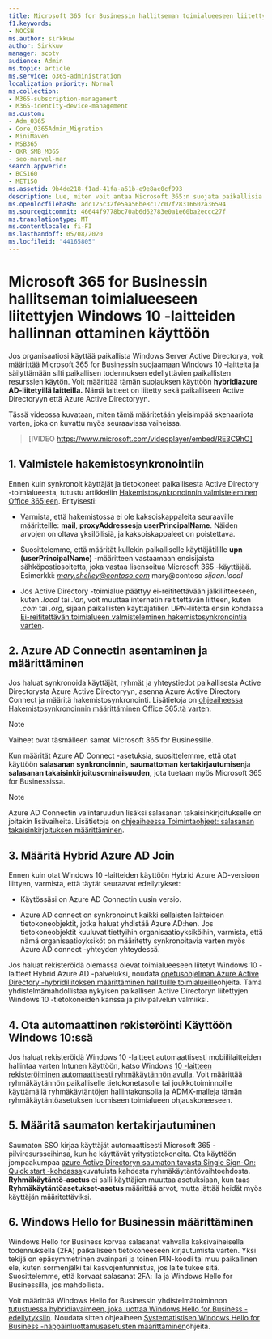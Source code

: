 ```yaml
---
title: Microsoft 365 for Businessin hallitseman toimialueeseen liitettyjen Windows 10 -laitteiden hallinnan ottaminen käyttöön
f1.keywords:
- NOCSH
ms.author: sirkkuw
author: Sirkkuw
manager: scotv
audience: Admin
ms.topic: article
ms.service: o365-administration
localization_priority: Normal
ms.collection:
- M365-subscription-management
- M365-identity-device-management
ms.custom:
- Adm_O365
- Core_O365Admin_Migration
- MiniMaven
- MSB365
- OKR_SMB_M365
- seo-marvel-mar
search.appverid:
- BCS160
- MET150
ms.assetid: 9b4de218-f1ad-41fa-a61b-e9e8ac0cf993
description: Lue, miten voit antaa Microsoft 365:n suojata paikallisia Active-Directoryyn liitettyjä Windows 10 -laitteita muutamassa vaiheessa.
ms.openlocfilehash: adc125c32fe5aa56be8c17c07f28316602a36594
ms.sourcegitcommit: 46644f9778bc70ab6d62783e0a1e60ba2eccc27f
ms.translationtype: MT
ms.contentlocale: fi-FI
ms.lasthandoff: 05/08/2020
ms.locfileid: "44165805"
---
```

# <a name="enable-domain-joined-windows-10-devices-to-be-managed-by-microsoft-365-for-business"></a>Microsoft 365 for Businessin hallitseman toimialueeseen liitettyjen Windows 10 -laitteiden hallinnan ottaminen käyttöön

Jos organisaatiosi käyttää paikallista Windows Server Active Directorya, voit määrittää Microsoft 365 for Businessin suojaamaan Windows 10 -laitteita ja säilyttämään silti paikallisen todennuksen edellyttävien paikallisten resurssien käytön.
Voit määrittää tämän suojauksen käyttöön **hybridiazure AD-liitetyillä laitteilla.** Nämä laitteet on liitetty sekä paikalliseen Active Directoryyn että Azure Active Directoryyn.

Tässä videossa kuvataan, miten tämä määritetään yleisimpää skenaariota varten, joka on kuvattu myös seuraavissa vaiheissa.

> [!VIDEO https://www.microsoft.com/videoplayer/embed/RE3C9hO]
  

## <a name="1-prepare-for-directory-synchronization"></a>1. Valmistele hakemistosynkronointiin 

Ennen kuin synkronoit käyttäjät ja tietokoneet paikallisesta Active Directory -toimialueesta, tutustu artikkeliin [Hakemistosynkronoinnin valmisteleminen Office 365:een](https://docs.microsoft.com/office365/enterprise/prepare-for-directory-synchronization). Erityisesti:

   - Varmista, että hakemistossa ei ole kaksoiskappaleita seuraaville määritteille: **mail**, **proxyAddresses**ja **userPrincipalName**. Näiden arvojen on oltava yksilöllisiä, ja kaksoiskappaleet on poistettava.
   
   - Suosittelemme, että määrität kullekin paikalliselle käyttäjätilille **upn (userPrincipalName)** -määritteen vastaamaan ensisijaista sähköpostiosoitetta, joka vastaa lisensoitua Microsoft 365 -käyttäjää. Esimerkki: *mary.shelley@contoso.com* mary@contoso *sijaan.local*
   
   - Jos Active Directory -toimialue päättyy ei-reititettävään jälkiliitteeseen, kuten *.local* tai *.lan*, voit muuttaa internetin reititettävän liitteen, kuten *.com* tai *.org*, sijaan paikallisten käyttäjätilien UPN-liitettä ensin kohdassa [Ei-reititettävän toimialueen valmisteleminen hakemistosynkronointia varten](https://docs.microsoft.com/office365/enterprise/prepare-a-non-routable-domain-for-directory-synchronization). 

## <a name="2-install-and-configure-azure-ad-connect"></a>2. Azure AD Connectin asentaminen ja määrittäminen

Jos haluat synkronoida käyttäjät, ryhmät ja yhteystiedot paikallisesta Active Directorysta Azure Active Directoryyn, asenna Azure Active Directory Connect ja määritä hakemistosynkronointi. Lisätietoja on [ohjeaiheessa Hakemistosynkronoinnin määrittäminen Office 365:tä varten.](https://docs.microsoft.com/office365/enterprise/set-up-directory-synchronization)

> [!NOTE]
> Vaiheet ovat täsmälleen samat Microsoft 365 for Businessille. 

Kun määrität Azure AD Connect -asetuksia, suosittelemme, että otat käyttöön **salasanan synkronoinnin,** **saumattoman kertakirjautumisen**ja **salasanan takaisinkirjoitusominaisuuden,** jota tuetaan myös Microsoft 365 for Businessissa.

> [!NOTE]
> Azure AD Connectin valintaruudun lisäksi salasanan takaisinkirjoitukselle on joitakin lisävaiheita. Lisätietoja on [ohjeaiheessa Toimintaohjeet: salasanan takaisinkirjoituksen määrittäminen](https://docs.microsoft.com/azure/active-directory/authentication/howto-sspr-writeback). 

## <a name="3-configure-hybrid-azure-ad-join"></a>3. Määritä Hybrid Azure AD Join

Ennen kuin otat Windows 10 -laitteiden käyttöön Hybrid Azure AD-versioon liittyen, varmista, että täytät seuraavat edellytykset:

   - Käytössäsi on Azure AD Connectin uusin versio.

   - Azure AD connect on synkronoinut kaikki sellaisten laitteiden tietokoneobjektit, jotka haluat yhdistää Azure AD:hen. Jos tietokoneobjektit kuuluvat tiettyihin organisaatioyksiköihin, varmista, että nämä organisaatioyksiköt on määritetty synkronoitavia varten myös Azure AD connect -yhteyden yhteydessä.

Jos haluat rekisteröidä olemassa olevat toimialueeseen liitetyt Windows 10 -laitteet Hybrid Azure AD -palveluksi, noudata [opetusohjelman Azure Active Directory -hybridiliitoksen määrittäminen hallituille toimialueille](https://docs.microsoft.com/azure/active-directory/devices/hybrid-azuread-join-managed-domains#configure-hybrid-azure-ad-join)ohjeita. Tämä yhdistelmämahdollistaa nykyisen paikallisen Active Directoryn liitettyjen Windows 10 -tietokoneiden kanssa ja pilvipalvelun valmiiksi.
    
## <a name="4-enable-automatic-enrollment-for-windows-10"></a>4. Ota automaattinen rekisteröinti Käyttöön Windows 10:ssä

 Jos haluat rekisteröidä Windows 10 -laitteet automaattisesti mobiililaitteiden hallintaa varten Intunen käyttöön, katso Windows [10 -laitteen rekisteröiminen automaattisesti ryhmäkäytännön avulla](https://docs.microsoft.com/windows/client-management/mdm/enroll-a-windows-10-device-automatically-using-group-policy). Voit määrittää ryhmäkäytännön paikalliselle tietokonetasolle tai joukkotoiminnoille käyttämällä ryhmäkäytäntöjen hallintakonsolia ja ADMX-malleja tämän ryhmäkäytäntöasetuksen luomiseen toimialueen ohjauskoneeseen.

## <a name="5-configure-seamless-single-sign-on"></a>5. Määritä saumaton kertakirjautuminen

  Saumaton SSO kirjaa käyttäjät automaattisesti Microsoft 365 -pilviresursseihinsa, kun he käyttävät yritystietokoneita. Ota käyttöön jompaakumpaa [azure Active Directoryn saumaton tavasta Single Sign-On: Quick start -kohdassa](https://docs.microsoft.com/azure/active-directory/hybrid/how-to-connect-sso-quick-start#step-2-enable-the-feature)kuvatuista kahdesta ryhmäkäytäntövaihtoehdosta. **Ryhmäkäytäntö-asetus** ei salli käyttäjien muuttaa asetuksiaan, kun taas **Ryhmäkäytäntöasetukset-asetus** määrittää arvot, mutta jättää heidät myös käyttäjän määritettäviksi.

## <a name="6-set-up-windows-hello-for-business"></a>6. Windows Hello for Businessin määrittäminen

 Windows Hello for Business korvaa salasanat vahvalla kaksivaiheisella todennuksella (2FA) paikalliseen tietokoneeseen kirjautumista varten. Yksi tekijä on epäsymmetrinen avainpari ja toinen PIN-koodi tai muu paikallinen ele, kuten sormenjälki tai kasvojentunnistus, jos laite tukee sitä. Suosittelemme, että korvaat salasanat 2FA: lla ja Windows Hello for Businessilla, jos mahdollista.

Voit määrittää Windows Hello for Businessin yhdistelmätoiminnon [tutustuessa hybridiavaimeen, joka luottaa Windows Hello for Business -edellytyksiin](https://docs.microsoft.com/windows/security/identity-protection/hello-for-business/hello-hybrid-key-trust-prereqs). Noudata sitten ohjeaiheen [Systematistisen Windows Hello for Business -näppäinluottamusasetusten määrittäminen](https://docs.microsoft.com/windows/security/identity-protection/hello-for-business/hello-hybrid-key-whfb-settings)ohjeita. 
